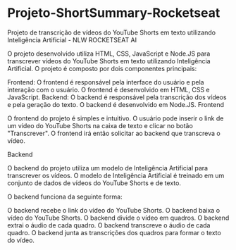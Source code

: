 # Projeto-ShortSummary-Rocketseat

Projeto de transcrição de vídeos do YouTube Shorts em texto utilizando Inteligência Artificial - NLW ROCKETSEAT AI

O projeto desenvolvido utiliza HTML, CSS, JavaScript e Node.JS para transcrever vídeos do YouTube Shorts em texto utilizando Inteligência Artificial. O projeto é composto por dois componentes principais:

Frontend: O frontend é responsável pela interface do usuário e pela interação com o usuário. O frontend é desenvolvido em HTML, CSS e JavaScript.
Backend: O backend é responsável pela transcrição dos vídeos e pela geração do texto. O backend é desenvolvido em Node.JS.
Frontend

O frontend do projeto é simples e intuitivo. O usuário pode inserir o link de um vídeo do YouTube Shorts na caixa de texto e clicar no botão "Transcrever". O frontend irá então solicitar ao backend que transcreva o vídeo.

Backend

O backend do projeto utiliza um modelo de Inteligência Artificial para transcrever os vídeos. O modelo de Inteligência Artificial é treinado em um conjunto de dados de vídeos do YouTube Shorts e de texto.

O backend funciona da seguinte forma:

O backend recebe o link do vídeo do YouTube Shorts.
O backend baixa o vídeo do YouTube Shorts.
O backend divide o vídeo em quadros.
O backend extrai o áudio de cada quadro.
O backend transcreve o áudio de cada quadro.
O backend junta as transcrições dos quadros para formar o texto do vídeo.
